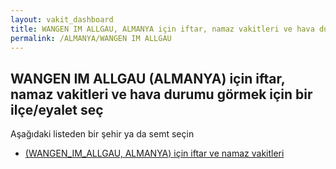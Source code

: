 ```yaml
---
layout: vakit_dashboard
title: WANGEN IM ALLGAU, ALMANYA için iftar, namaz vakitleri ve hava durumu - ilçe/eyalet seç
permalink: /ALMANYA/WANGEN IM ALLGAU
---
```


## WANGEN IM ALLGAU (ALMANYA) için iftar, namaz vakitleri ve hava durumu  görmek için bir ilçe/eyalet seç

Aşağıdaki listeden bir şehir ya da semt seçin

* [ (WANGEN_IM_ALLGAU, ALMANYA) için iftar ve namaz vakitleri](/ALMANYA/WANGEN_IM_ALLGAU/)

<script type="text/javascript">
  var GLOBAL_COUNTRY = 'ALMANYA';
  var GLOBAL_CITY = 'WANGEN IM ALLGAU';
  var GLOBAL_STATE = 'WANGEN IM ALLGAU';
</script>
